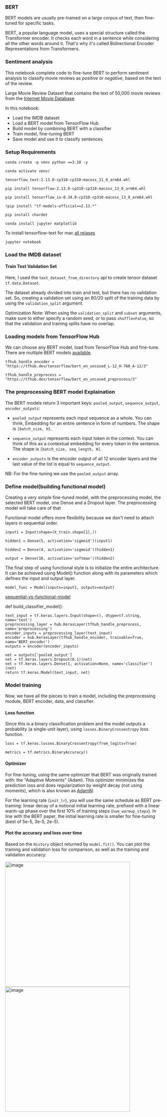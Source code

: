 ### BERT

BERT models are usually pre-trained on a large corpus of text, then fine-tuned for specific tasks.

BERT, a popular language model, uses a special structure called the Transformer encoder. It checks each word in a sentence while considering all the other words around it. That's why it's called Bidirectional Encoder Representations from Transformers. 

### Sentiment analysis

This notebook complete code to fine-tune BERT to perform sentiment analysis to classify movie reviews as *positive* or *negative*, based on the text of the review.

Large Movie Review Dataset that contains the text of 50,000 movie reviews from the [Internet Movie Database](https://www.imdb.com/).

In this notebook:

- Load the IMDB dataset
- Load a BERT model from TensorFlow Hub
- Build model by combining BERT with a classifier
- Train model, fine-tuning BERT
- Save model and use it to classify sentences

### Setup Requirements

`conda create -p venv python ==3.10 -y`

`conda activate venv/`

`tensorflow_text-2.13.0-cp310-cp310-macosx_11_0_arm64.whl`

`pip install tensorflow-2.13.0-cp310-cp310-macosx_13_0_arm64.whl`

`pip install tensorflow_io-0.34.0-cp310-cp310-macosx_13_0_arm64.whl`

`!pip install "tf-models-official==2.13.*"`

`pip install chardet`

`conda install jupyter matplotlib`

To install tensorflow-text for mac [all relases](https://github.com/sun1638650145/Libraries-and-Extensions-for-TensorFlow-for-Apple-Silicon/releases)

`jupyter notebook`

### Load the IMDB dataset
#### Train Test Validation Set

Here, I used the `text_dataset_from_directory` api to create tensor dataset `tf.data.Dataset`.

The dataset already divided into train and test, but there has no validation set. So, creating a validation set using an 80/20 split of the training data by using the `validation_split` argument.

Optimization Note:  When using the `validation_split` and `subset` arguments, make sure to either specify a random seed, or to pass `shuffle=False`, so that the validation and training splits have no overlap.

### Loading models from TensorFlow Hub

We can choose any BERT model, load from TensorFlow Hub and fine-tune. There are multiple BERT models [available](https://www.kaggle.com/models/tensorflow/bert/frameworks/tensorFlow2/variations/en-uncased-l-12-h-768-a-12/versions/3?tfhub-redirect=true).

`tfhub_handle_encoder = "https://tfhub.dev/tensorflow/bert_en_uncased_L-12_H-768_A-12/3"`

`tfhub_handle_preprocess = "https://tfhub.dev/tensorflow/bert_en_uncased_preprocess/3"`

### The preprocessing BERT model Explaination

The BERT models return 3 important keys: `pooled_output`, `sequence_output`, `encoder_outputs`:

- `pooled_output` represents each input sequence as a whole. You can think, Embedding for an entire sentence in form of numbers. The shape is `[batch_size, H]`.

- `sequence_output` represents each input token in the context. You can think of this as a contextual embedding for every token in the sentence. The shape is `[batch_size, seq_length, H]`.

- `encoder_outputs` is the encoder output of all 12 encoder layers and the last value of the list is equal to `sequence_output`.

NB: For the fine-tuning we use the `pooled_output` array.

### Define model(building functional model)

Creating a very simple fine-tuned model, with the preprocessing model, the selected BERT model, one Dense and a Dropout layer. The preprocessing model will take care of that

Functional model offers more flexibility because we don't need to attach layers in sequential order. 

`input1 = Input(shape=(X_train.shape[1],))`

`hidden1 = Dense(5, activation='sigmoid')(input1)`

`hidden2 = Dense(4, activation='sigmoid')(hidden1)`

`output = Dense(10, activation='softmax')(hidden2)`

The final step of using functional style is to initialize the entire architecture. It can be achieved using Model() function along with its parameters which defines the input and output layer.

`model_func = Model(inputs=input1, outputs=output)`

[sequential-vs-functional-model](https://becominghuman.ai/sequential-vs-functional-model-in-keras-20684f766057)


def build_classifier_model():

    text_input = tf.keras.layers.Input(shape=(), dtype=tf.string, name='text')
    preprocessing_layer = hub.KerasLayer(tfhub_handle_preprocess, name='preprocessing')
    encoder_inputs = preprocessing_layer(text_input)
    encoder = hub.KerasLayer(tfhub_handle_encoder, trainable=True, name='BERT_encoder')
    outputs = encoder(encoder_inputs)
    
    net = outputs['pooled_output']
    net = tf.keras.layers.Dropout(0.1)(net)
    net = tf.keras.layers.Dense(1, activation=None, name='classifier')(net)
    return tf.keras.Model(text_input, net)

### Model training

Now, we have all the pieces to train a model, including the preprocessing module, BERT encoder, data, and classifier.

#### Loss function

Since this is a binary classification problem and the model outputs a probability (a single-unit layer), 
using `losses.BinaryCrossentropy` loss function.

`loss = tf.keras.losses.BinaryCrossentropy(from_logits=True)`

`metrics = tf.metrics.BinaryAccuracy()`

#### Optimizer

For fine-tuning, using the same optimizer that BERT was originally trained with: the "Adaptive Moments" (Adam). This optimizer minimizes the prediction loss and does regularization by weight decay (not using moments), which is also known as [AdamW](https://arxiv.org/abs/1711.05101).

For the learning rate (`init_lr`), you will use the same schedule as BERT pre-training: linear decay of a notional initial learning rate, prefixed with a linear warm-up phase over the first 10% of training steps (`num_warmup_steps`). In line with the BERT paper, the initial learning rate is smaller for fine-tuning (best of 5e-5, 3e-5, 2e-5).

#### Plot the accuracy and loss over time

Based on the `History` object returned by `model.fit()`. You can plot the training and validation loss for comparison, as well as the training and validation accuracy:

<img width="400" alt="image" src="https://github.com/engineersakibcse47/Text-Classification--Sentiment-analysis-with-BERT/assets/108215990/6d9ab694-e768-4bf0-a69a-e9b74e9ef2df">

<img width="400" alt="image" src="https://github.com/engineersakibcse47/Text-Classification--Sentiment-analysis-with-BERT/assets/108215990/89a611e7-cd2d-43db-9212-0d78de89d3d1">

































